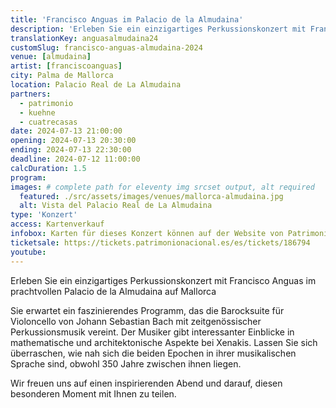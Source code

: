 ```yaml
---
title: 'Francisco Anguas im Palacio de la Almudaina'
description: 'Erleben Sie ein einzigartiges Perkussionskonzert mit Francisco Anguas im prachtvollen Palacio de la Almudaina auf Mallorca.'
translationKey: anguasalmudaina24
customSlug: francisco-anguas-almudaina-2024
venue: [almudaina]
artist: [franciscoanguas]
city: Palma de Mallorca
location: Palacio Real de La Almudaina
partners:
  - patrimonio
  - kuehne
  - cuatrecasas
date: 2024-07-13 21:00:00
opening: 2024-07-13 20:30:00
ending: 2024-07-13 22:30:00
deadline: 2024-07-12 11:00:00
calcDuration: 1.5
program:
images: # complete path for eleventy img srcset output, alt required
  featured: ./src/assets/images/venues/mallorca-almudaina.jpg
  alt: Vista del Palacio Real de La Almudaina
type: 'Konzert'
access: Kartenverkauf
infobox: Karten für dieses Konzert können auf der Website von Patrimonio Nacional erworben werden.
ticketsale: https://tickets.patrimonionacional.es/es/tickets/186794
youtube:
---
```


Erleben Sie ein einzigartiges Perkussionskonzert mit Francisco Anguas im prachtvollen Palacio de la Almudaina auf Mallorca

Sie erwartet ein faszinierendes Programm, das die Barocksuite für Violoncello von Johann Sebastian Bach mit zeitgenössischer Perkussionsmusik vereint. Der Musiker gibt interessanter Einblicke in mathematische und architektonische Aspekte bei Xenakis. Lassen Sie sich überraschen, wie nah sich die beiden Epochen in ihrer musikalischen Sprache sind, obwohl 350 Jahre zwischen ihnen liegen.

Wir freuen uns auf einen inspirierenden Abend und darauf, diesen besonderen Moment mit Ihnen zu teilen.
